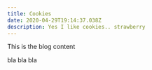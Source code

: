 ```yaml
---
title: Cookies
date: 2020-04-29T19:14:37.038Z
description: Yes I like cookies.. strawberry
---
```

This is the blog content 

bla bla bla